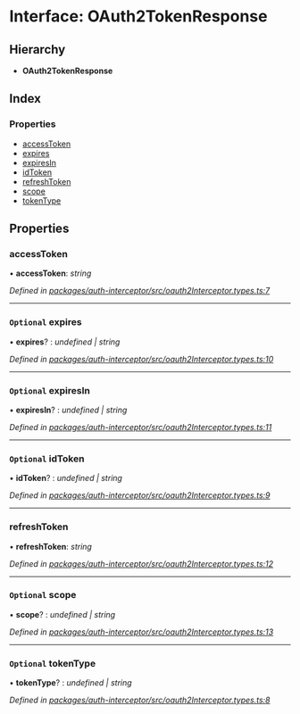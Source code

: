 # Interface: OAuth2TokenResponse

## Hierarchy

* **OAuth2TokenResponse**

## Index

### Properties

* [accessToken](oauth2tokenresponse.md#accesstoken)
* [expires](oauth2tokenresponse.md#optional-expires)
* [expiresIn](oauth2tokenresponse.md#optional-expiresin)
* [idToken](oauth2tokenresponse.md#optional-idtoken)
* [refreshToken](oauth2tokenresponse.md#refreshtoken)
* [scope](oauth2tokenresponse.md#optional-scope)
* [tokenType](oauth2tokenresponse.md#optional-tokentype)

## Properties

###  accessToken

• **accessToken**: *string*

*Defined in [packages/auth-interceptor/src/oauth2Interceptor.types.ts:7](https://github.com/headline-1/coolio/blob/420fd1d/packages/auth-interceptor/src/oauth2Interceptor.types.ts#L7)*

___

### `Optional` expires

• **expires**? : *undefined | string*

*Defined in [packages/auth-interceptor/src/oauth2Interceptor.types.ts:10](https://github.com/headline-1/coolio/blob/420fd1d/packages/auth-interceptor/src/oauth2Interceptor.types.ts#L10)*

___

### `Optional` expiresIn

• **expiresIn**? : *undefined | string*

*Defined in [packages/auth-interceptor/src/oauth2Interceptor.types.ts:11](https://github.com/headline-1/coolio/blob/420fd1d/packages/auth-interceptor/src/oauth2Interceptor.types.ts#L11)*

___

### `Optional` idToken

• **idToken**? : *undefined | string*

*Defined in [packages/auth-interceptor/src/oauth2Interceptor.types.ts:9](https://github.com/headline-1/coolio/blob/420fd1d/packages/auth-interceptor/src/oauth2Interceptor.types.ts#L9)*

___

###  refreshToken

• **refreshToken**: *string*

*Defined in [packages/auth-interceptor/src/oauth2Interceptor.types.ts:12](https://github.com/headline-1/coolio/blob/420fd1d/packages/auth-interceptor/src/oauth2Interceptor.types.ts#L12)*

___

### `Optional` scope

• **scope**? : *undefined | string*

*Defined in [packages/auth-interceptor/src/oauth2Interceptor.types.ts:13](https://github.com/headline-1/coolio/blob/420fd1d/packages/auth-interceptor/src/oauth2Interceptor.types.ts#L13)*

___

### `Optional` tokenType

• **tokenType**? : *undefined | string*

*Defined in [packages/auth-interceptor/src/oauth2Interceptor.types.ts:8](https://github.com/headline-1/coolio/blob/420fd1d/packages/auth-interceptor/src/oauth2Interceptor.types.ts#L8)*
